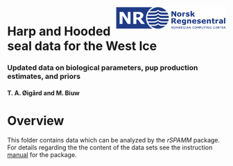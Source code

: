 <img src="Scripts/Fig/NR-logo_utvidet_r32g60b136_small.png" align="right" height="50px"/>

# Harp and Hooded seal data for the West Ice

### Updated data on biological parameters, pup production estimates, and priors

#### T. A. Øigård and M. Biuw

# Overview
This folder contains data which can be analyzed by the *rSPAMM* package. For details regarding the the content of the data sets see the instruction [manual](https://github.com/NorskRegnesentral/rSPAMM/blob/master/R-package/README.md) for the package.